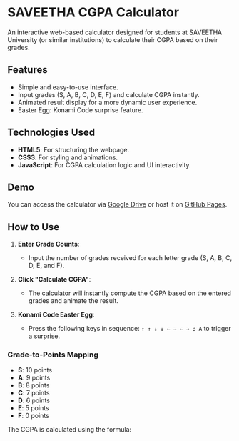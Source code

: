 # SAVEETHA CGPA Calculator

An interactive web-based calculator designed for students at SAVEETHA University (or similar institutions) to calculate their CGPA based on their grades.

## Features
- Simple and easy-to-use interface.
- Input grades (S, A, B, C, D, E, F) and calculate CGPA instantly.
- Animated result display for a more dynamic user experience.
- Easter Egg: Konami Code surprise feature.

## Technologies Used
- **HTML5**: For structuring the webpage.
- **CSS3**: For styling and animations.
- **JavaScript**: For CGPA calculation logic and UI interactivity.

## Demo
You can access the calculator via [Google Drive]((https://github.com/DINESH2841/saveethacgpa)) or host it on [GitHub Pages](https://your-github-pages-url).

## How to Use

1. **Enter Grade Counts**: 
   - Input the number of grades received for each letter grade (S, A, B, C, D, E, and F). 
   
2. **Click "Calculate CGPA"**: 
   - The calculator will instantly compute the CGPA based on the entered grades and animate the result.

3. **Konami Code Easter Egg**:
   - Press the following keys in sequence: `↑ ↑ ↓ ↓ ← → ← → B A` to trigger a surprise.

### Grade-to-Points Mapping
- **S**: 10 points
- **A**: 9 points
- **B**: 8 points
- **C**: 7 points
- **D**: 6 points
- **E**: 5 points
- **F**: 0 points

The CGPA is calculated using the formula:

